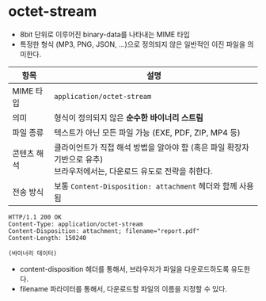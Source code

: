 # octet-stream
- 8bit 단위로 이루어진 binary-data를 나타내는 MIME 타입
- 특정한 형식 (MP3, PNG, JSON, ...)으로 정의되지 않은 일반적인 이진 파일을 의미한다.

| 항목 | 설명                                                |
|------|---------------------------------------------------|
| MIME 타입 | `application/octet-stream`                        |
| 의미 | 형식이 정의되지 않은 **순수한 바이너리 스트림**                      |
| 파일 종류 | 텍스트가 아닌 모든 파일 가능 (EXE, PDF, ZIP, MP4 등)           |
| 콘텐츠 해석 | 클라이언트가 직접 해석 방법을 알아야 함 (혹은 파일 확장자 기반으로 유추) <br/> 브라우저에서는, 다운로드 유도로 전략을 취한다. |
| 전송 방식 | 보통 `Content-Disposition: attachment` 헤더와 함께 사용됨   |


```http
HTTP/1.1 200 OK
Content-Type: application/octet-stream
Content-Disposition: attachment; filename="report.pdf"
Content-Length: 150240

(바이너리 데이터)
```
- content-disposition 헤더를 통해서, 브라우저가 파일을 다운로드하도록 유도한다.
- filename 파라미터를 통해서, 다운로드할 파일의 이름을 지정할 수 있다.